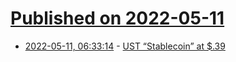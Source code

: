 # [Published on 2022-05-11](index.md)

* [2022-05-11, 06:33:14](https://news.ycombinator.com/item?id=31336498) - [UST “Stablecoin” at $.39](https://coinmarketcap.com/currencies/terrausd/)
